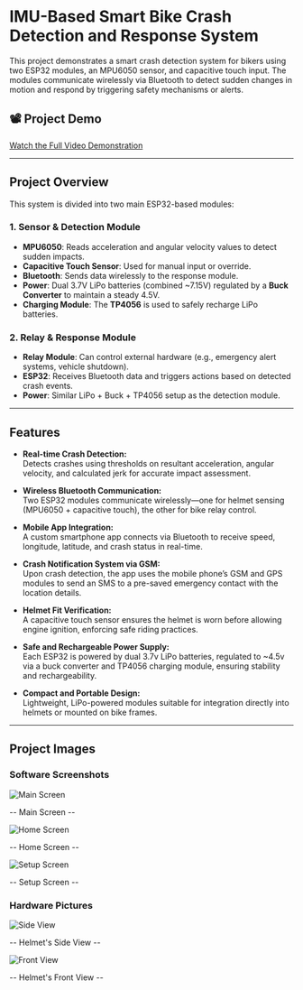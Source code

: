 # IMU-Based Smart Bike Crash Detection and Response System

This project demonstrates a smart crash detection system for bikers using two ESP32 modules, an MPU6050 sensor, and capacitive touch input. The modules communicate wirelessly via Bluetooth to detect sudden changes in motion and respond by triggering safety mechanisms or alerts.

## 📽️ Project Demo

[Watch the Full Video Demonstration](https://your-demo-video-link.com)

---

## Project Overview

This system is divided into two main ESP32-based modules:

### 1. **Sensor & Detection Module**
- **MPU6050**: Reads acceleration and angular velocity values to detect sudden impacts.
- **Capacitive Touch Sensor**: Used for manual input or override.
- **Bluetooth**: Sends data wirelessly to the response module.
- **Power**: Dual 3.7V LiPo batteries (combined ~7.15V) regulated by a **Buck Converter** to maintain a steady 4.5V.
- **Charging Module**: The **TP4056** is used to safely recharge LiPo batteries.

### 2. **Relay & Response Module**
- **Relay Module**: Can control external hardware (e.g., emergency alert systems, vehicle shutdown).
- **ESP32**: Receives Bluetooth data and triggers actions based on detected crash events.
- **Power**: Similar LiPo + Buck + TP4056 setup as the detection module.

---

## Features

- **Real-time Crash Detection:**  
  Detects crashes using thresholds on resultant acceleration, angular velocity, and calculated jerk for accurate impact assessment.

- **Wireless Bluetooth Communication:**  
  Two ESP32 modules communicate wirelessly—one for helmet sensing (MPU6050 + capacitive touch), the other for bike relay control.

- **Mobile App Integration:**  
  A custom smartphone app connects via Bluetooth to receive speed, longitude, latitude, and crash status in real-time.

- **Crash Notification System via GSM:**  
  Upon crash detection, the app uses the mobile phone’s GSM and GPS modules to send an SMS to a pre-saved emergency contact with the location details.

- **Helmet Fit Verification:**  
  A capacitive touch sensor ensures the helmet is worn before allowing engine ignition, enforcing safe riding practices.

- **Safe and Rechargeable Power Supply:**  
  Each ESP32 is powered by dual 3.7v LiPo batteries, regulated to ~4.5v via a buck converter and TP4056 charging module, ensuring stability and rechargeability.

- **Compact and Portable Design:**  
  Lightweight, LiPo-powered modules suitable for integration directly into helmets or mounted on bike frames.


---

## Project Images

### Software Screenshots

![Main Screen](Static/Main_Screen.jpg)

--  Main Screen --

![Home Screen](Static/Appliaction_Home_Screen.jpg)

--  Home Screen  --

![Setup Screen](Static/Emergency_Contact_Number_Screen.jpg)

--  Setup Screen  --

### Hardware Pictures

![Side View](Static/Helmet_Hardware.jpg)

--  Helmet's Side View  --

![Front View](Static/Helmet_Hardware_Front.jpg)

--  Helmet's Front View  --
